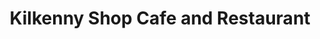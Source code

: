---
title: "Kilkenny Shop Cafe and Restaurant"
address: "5-6 Nassau Street,, Dublin city centre, Co. Dublin, Dublin 2"
tel: "+353 (0)16 77 7075"
county: "Dublin"
category: "Cafes"
type: "Content"
lat: "53.34213638305664"
lng: "-6.255129814147949"
---